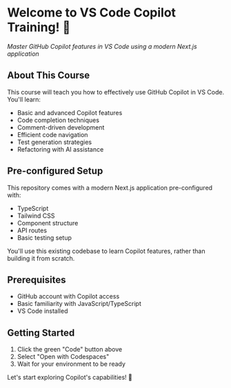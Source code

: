 # Welcome to VS Code Copilot Training! 🚀

_Master GitHub Copilot features in VS Code using a modern Next.js application_

## About This Course

This course will teach you how to effectively use GitHub Copilot in VS Code. You'll learn:

- Basic and advanced Copilot features
- Code completion techniques
- Comment-driven development
- Efficient code navigation
- Test generation strategies
- Refactoring with AI assistance

## Pre-configured Setup

This repository comes with a modern Next.js application pre-configured with:
- TypeScript
- Tailwind CSS
- Component structure
- API routes
- Basic testing setup

You'll use this existing codebase to learn Copilot features, rather than building it from scratch.

## Prerequisites

- GitHub account with Copilot access
- Basic familiarity with JavaScript/TypeScript
- VS Code installed

## Getting Started

1. Click the green "Code" button above
2. Select "Open with Codespaces"
3. Wait for your environment to be ready

Let's start exploring Copilot's capabilities! 🎉
